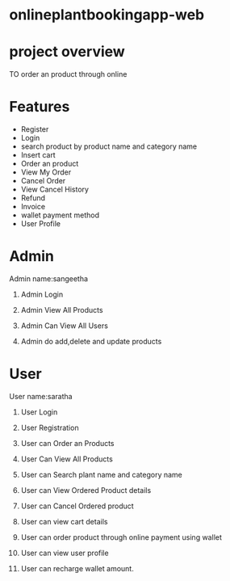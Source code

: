# onlineplantbookingapp-web
# project overview
TO order an product through online
# Features
* Register
* Login
* search product by product name and category name 
* Insert cart
* Order an product
* View My Order
* Cancel Order
* View Cancel History
* Refund
* Invoice
* wallet payment method
* User Profile


# Admin

Admin name:sangeetha

1. Admin Login

2. Admin View All Products

3. Admin Can View All Users 

4. Admin do add,delete and update products


# User
User name:saratha

1.  User Login

2.  User Registration
 
3.  User can Order an Products
 
4.  User Can View All Products

5.  User can Search plant name and category name 

6.  User can View  Ordered Product details
 
7.  User can Cancel Ordered product

8.  User can view cart details
 
9.  User can order product through online payment using wallet 

10.  User can view user profile
 
11.  User can recharge wallet amount.
